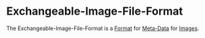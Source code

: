 # Exchangeable-Image-File-Format

The Exchangeable-Image-File-Format is a [Format](60019.md) for [Meta-Data](60118.md) for [Images](30000002.md).